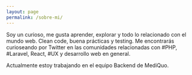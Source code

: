 ```yaml
---
layout: page
permalink: /sobre-mi/
---
```


Soy un curioso, me gusta aprender, explorar y todo lo relacionado con el mundo web. Clean code, buena prácticas y testing. Me encontrarás curioseando por Twitter en las comunidades relacionadas con #PHP, #Laravel, React, #UX y desarrollo web en general.

Actualmente estoy trabajando en el equipo Backend de MediQuo.